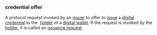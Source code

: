 ### credential offer

<p class="c8"><span>A protocol request invoked by an </span><span class="c2"><a class="c3" href="#h.xyrplzbvtffq">issuer</a></span><span>&nbsp;to offer to </span><span class="c2"><a class="c3" href="#h.zfdojht594xv">issue</a></span><span>&nbsp;a </span><span class="c2"><a class="c3" href="#h.ddna9lucn4k6">digital credential</a></span><span>&nbsp;to the &nbsp;</span><span class="c2"><a class="c3" href="#h.64mptmm24w7u">holder</a></span><span>&nbsp;of a </span><span class="c2"><a class="c3" href="#h.sxnvf3f5v156">digital wallet</a></span><span>. If the request is invoked by the </span><span class="c2"><a class="c3" href="#h.64mptmm24w7u">holder</a></span><span>, it is called an </span><span class="c2"><a class="c3" href="#h.tt253lgfp4hz">issuance request</a></span><span>.</span></p>